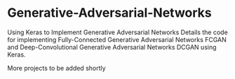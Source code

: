 # Generative-Adversarial-Networks

Using Keras to Implement Generative Adversarial Networks
Details the code for implementing Fully-Connected Generative Adversarial Networks FCGAN and Deep-Convolutional Generative Adversarial Networks DCGAN using Keras.

More projects to be added shortly
